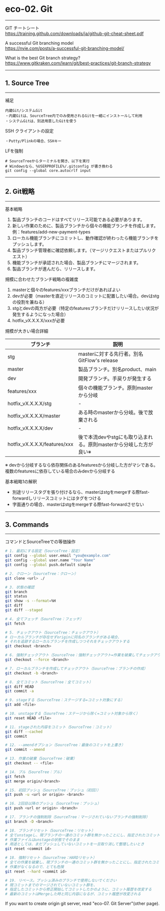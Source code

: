 # eco-02. Git
________________________________________
GIT チートシート  
https://training.github.com/downloads/ja/github-git-cheat-sheet.pdf

A successful Git branching model  
https://nvie.com/posts/a-successful-git-branching-model/

What is the best Git branch strategy?  
https://www.gitkraken.com/learn/git/best-practices/git-branch-strategy
________________________________________
## 1. Source Tree
________________________________________
補足

```text
内蔵Git/システムGit
・内蔵Gitは、SourceTree内でのみ使用されるGitを一緒にインストールして利用
・システムGitは、別途用意したGitを使う
```

SSH クライアントの設定

```text
・Putty/Plinkの場合、SSHキー
```

LFを強制

```text
# SourceTreeからターミナルを開き、以下を実行
# Windowsなら、%USERPROFILE%/.gitconfig が書き換わる
git config --global core.autocrlf input
```

________________________________________
## 2. Git戦略
________________________________________
基本戦略

1. 製品ブランチのコードはすべてリリース可能である必要があります。
2. 新しい作業のために、製品ブランチから個々の機能ブランチを作成します。例：features/add-new-payment-types
3. ローカル機能ブランチにコミットし、動作確認が終わったら機能ブランチをプッシュします。
4. 製品ブランチ管理者に確認依頼します。（マージリクエストまたはプルリクエスト）
5. 機能ブランチが承認された場合、製品ブランチにマージされます。
6. 製品ブランチが進んだら、リリースします。

規模に合わせたブランチ戦略の複雑度

1. masterと個々のfeatures/xxxブランチだけがあればよい
2. devが必要（masterを直近リリースのコミットに配置したい場合。devはstgの役割を兼ねる）
3. stgとdevの両方が必要（特定のfeaturesブランチだけリリースしたい状況が発生するようになった場合）
4. hotfix_vX.X.X.X/xxxが必要

規模が大きい場合詳細

|ブランチ                    |説明                                       
|----------------------------|-------------------------------------------
|stg                         |masterに対する先行者。別名GitFlow's release
|master                      |製品ブランチ。別名product、main
|dev                         |開発ブランチ。手戻りが発生する
|features/xxx                |個々の機能ブランチ。原則masterから分岐
|hotfix_vX.X.X.X/stg         |-
|hotfix_vX.X.X.X/master      |ある時のmasterから分岐。後で放棄される
|hotfix_vX.X.X.X/dev         |-
|hotfix_vX.X.X.X/features/xxx|後で本流devやstgにも取り込まれる。原則masterから分岐した方が良い※

※ devから分岐するなら依存関係のあるfeaturesから分岐した方がマシである。複数のfeaturesに依存している場合のみdevから分岐する

基本戦略1の解釈

- 別途リリースタグを張り付けるなら、masterはstgをmergeする際fast-forwardしリリースコミットにはタグをつける
- 字面通りの場合、masterはstgをmergeする際fast-forwardさせない

________________________________________
## 3. Commands
________________________________________
コマンドとSourceTreeでの等価操作

```bash
# 1. 最初にする設定（SourceTree：設定）
git config --global user.email "you@example.com"
git config --global user.name "Your Name"
git config --global push.default simple

# 2. クローン（SourceTree：クローン）
git clone <url> ./

# 3. 状態の確認
git branch
git status
git show -s --format=%H
git diff
git diff --staged

# 4. 全てフェッチ（SoureTree：フェッチ）
git fetch

# 5. チェックアウト（SourceTree：チェックアウト）
# ローカルブランチが存在せずoriginに同名のブランチがある場合、
# それを追跡するローカルブランチを作成しつつそれをチェックアウトする
git checkout <branch>

# 6. 強制チェックアウト（SourceTree：強制チェックアウト=作業を破棄してチェックアウト）
git checkout --force <branch>

# 7. ローカルブランチを作成してチェックアウト（SourceTree：ブランチの作成）
git checkout -b <branch>

# 8. 全てコミット（SourceTree：全てコミット）
git diff HEAD
git commit -a

# 9. stageする（SourceTree：ステージする=コミット対象にする）
git add <file>

# 10. unstageする（SoureTree：ステージから除く=コミット対象から除く）
git reset HEAD <file>

# 11. stageされた内容をコミット（SourceTree：コミット）
git diff --cached
git commit

# 12. --amendオプション（SourceTree：最後のコミットを上書き）
git commit --amend

# 13. 作業の破棄（SourceTree：破棄）
git checkout -- <file>

# 14. プル（SoureTree：プル）
git fetch
git merge origin/<branch>

# 15. 初回プッシュ（SourceTree：プッシュ（初回））
git push -u <url or origin> <branch>

# 16. 2回目以降のプッシュ（SourceTree：プッシュ）
git push <url or origin> <branch>

# 17. ブランチの強制削除（SourceTree：マージされていないブランチの強制削除）
git branch -D <branch>

# 18. ブランチリセット（SourceTree：リセット）
# 全てunstageし、現ブランチの一連のコミット群を無かったことにし、指定されたコミットまで戻す
# 作業ファイルはunstageの状態でそのまま
# 用途としては、まだプッシュしていないコミットを一旦取り消して整理したいとき
git reset <commit id>

# 18. 強制リセット（SourceTree：HARDリセット）
# 全ての作業を破棄し、現ブランチの一連のコミット群を無かったことにし、指定されたコミットまで戻す
# 作業がなくなるので、とても危険
git reset --hard <commit id>

# 19. リベース。プッシュ済みのブランチで使用しないでください
# 現コミットまでのマージされていないコミット群を、
# 指定したコミットから修正開始してコミットしたかのように、コミット履歴を改変する
# 最新のコミットはMergeした時と同じ内容になるが、コミット履歴が改変される
```

If you want to create origin git server, read "eco-07. Git Server"(other page).